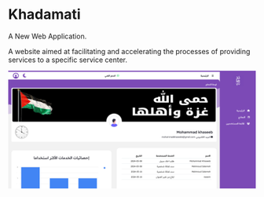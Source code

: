 # Khadamati

A New Web Application.

A website aimed at facilitating and accelerating the processes of providing services to a specific service center.

![alt text](./design/dashboard.PNG)
